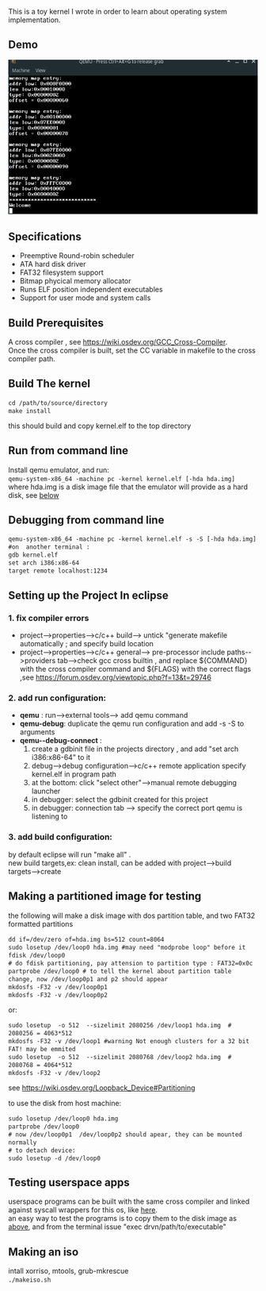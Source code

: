 This is a toy kernel I wrote in order to learn about operating system implementation.


## Demo ##

![Demo](demo.gif)


## Specifications ##
+ Preemptive Round-robin scheduler
+ ATA hard disk driver 
+ FAT32 filesystem support
+ Bitmap phycical memory allocator 
+ Runs ELF position independent executables
+ Support for user mode and system calls


## Build Prerequisites ##
A cross compiler , see https://wiki.osdev.org/GCC_Cross-Compiler.  
Once the cross compiler is built, set the CC variable in makefile to the cross compiler path.  

## Build The kernel ##
	cd /path/to/source/directory
	make install
	
this should build and copy kernel.elf to the top directory

## Run from command line ##
Install qemu emulator, and run:   
`qemu-system-x86_64 -machine pc -kernel kernel.elf [-hda hda.img]`  
where hda.img is a disk image file that the emulator will provide as a hard disk, see [below](#Making-a-partitioned-image-for-testing)  

## Debugging from command line ##
	qemu-system-x86_64 -machine pc -kernel kernel.elf -s -S [-hda hda.img]
	#on  another terminal :
	gdb kernel.elf
	set arch i386:x86-64
	target remote localhost:1234 

## Setting up the Project In eclipse ##

### 1.  fix compiler errors ###
* project-->properties-->c/c++ build--> untick "generate makefile automatically ; and specify build location
* project-->properties-->c/c++ general--> pre-processor include paths-->providers tab-->check gcc cross builtin , and replace ${COMMAND} with the cross compiler command and ${FLAGS} with the correct flags ,see https://forum.osdev.org/viewtopic.php?f=13&t=29746

### 2.  add run configuration: ###
*  **qemu** : run-->external tools--> add qemu command
*  **qemu-debug**: duplicate the qemu run configuration and add -s -S to arguments
*  **qemu--debug-connect** : 
	1. create a gdbinit file in the projects directory , and add "set arch i386:x86-64" to it
	2. debug-->debug configuration-->c/c++ remote application specify kernel.elf in program path
	3. at the bottom: click "select other"-->manual remote debugging launcher
	4. in debugger: select the gdbinit created for this project
	5. in debugger: connection tab --> specify the correct port qemu is listening to
	
### 3.  add build configuration: ###
by default eclipse will run "make all" .  
new build targets,ex: clean install,  can be added with project-->build targets-->create  

## Making a partitioned image for testing ##
the following will make a disk image with dos partition table, and two FAT32 formatted partitions

	dd if=/dev/zero of=hda.img bs=512 count=8064 
	sudo losetup /dev/loop0 hda.img #may need "modprobe loop" before it
	fdisk /dev/loop0
	# do fdisk partitioning, pay attension to partition type : FAT32=0x0c
	partprobe /dev/loop0 # to tell the kernel about partition table change, now /dev/loop0p1 and p2 should appear
	mkdosfs -F32 -v /dev/loop0p1
	mkdosfs -F32 -v /dev/loop0p2

or:

	sudo losetup  -o 512  --sizelimit 2080256 /dev/loop1 hda.img  # 2080256 = 4063*512
	mkdosfs -F32 -v /dev/loop1 #warning Not enough clusters for a 32 bit FAT! may be emmited
	sudo losetup  -o 512  --sizelimit 2080768 /dev/loop2 hda.img  # 2080768 = 4064*512 
	mkdosfs -F32 -v /dev/loop2

see https://wiki.osdev.org/Loopback_Device#Partitioning  

to use the disk from host machine:

	sudo losetup /dev/loop0 hda.img
	partprobe /dev/loop0 
	# now /dev/loop0p1  /dev/loop0p2 should apear, they can be mounted normally
	# to detach device:
	sudo losetup -d /dev/loop0 

## Testing userspace apps ##
userspace programs can be built with the same cross compiler and linked against syscall wrappers for this os, like [here](https://github.com/mhmdk/myos-apps).  
an easy way to test the programs is to copy them to the disk image as  [above](#Making-a-partitioned-image-for-testing), and from the terminal issue "exec drvn/path/to/executable"


## Making an iso ##
intall  xorriso, mtools, grub-mkrescue   
`./makeiso.sh`



